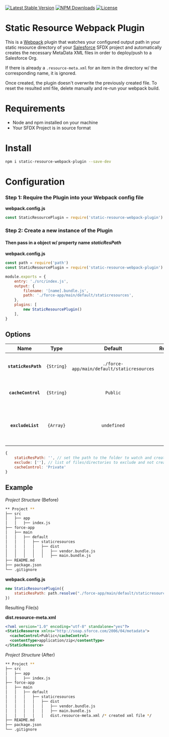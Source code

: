 [![Latest Stable Version](https://img.shields.io/npm/v/static-resource-webpack-plugin.svg)](https://www.npmjs.com/package/static-resource-webpack-plugin)
[![NPM Downloads](https://img.shields.io/npm/dm/static-resource-webpack-plugin.svg)](https://www.npmjs.com/package/static-resource-webpack-plugin)
[![License](https://img.shields.io/github/license/mjyocca/static-resource-webpack-plugin.svg)](https://github.com/mjyocca/static-resource-webpack-plugin)

# Static Resource Webpack Plugin

This is a [Webpack](https://webpack.js.org/) plugin that watches your configured output path in your static resource directory of your [Salesforce](https://developer.salesforce.com/docs/atlas.en-us.sfdx_dev.meta/sfdx_dev/sfdx_dev_source_file_format.htm) SFDX project and automatically creates the necessary MetaData XML files in order to deploy/push to a Salesforce Org.

If there is already a `.resource-meta.xml` for an item in the directory w/ the corresponding name, it is ignored. 

Once created, the plugin doesn't overwrite the previously created file. To reset the resulted xml file, delete manually and re-run your webpack build.

# Requirements
* Node and npm installed on your machine
* Your SFDX Project is in source format

# Install

```bash
npm i static-resource-webpack-plugin --save-dev
```

# Configuration

<h3>Step 1: Require the Plugin into your Webpack config file</h3>

**webpack.config.js**

```js
const StaticResourcePlugin = require('static-resource-webpack-plugin')
```

<h3>Step 2: Create a new instance of the Plugin</h3>

#### Then pass in a object w/ property name _staticResPath_

**webpack.config.js**

```js
const path = require('path')
const StaticResourcePlugin = require('static-resource-webpack-plugin')

module.exports = {
    entry: './src/index.js',
    output: {
        filename: '[name].bundle.js',
        path: './force-app/main/default/staticresources',
    },
    plugins: [
        new StaticResourcePlugin()
    ],
}
```

## Options

|        Name         |     Type     |   Default   | Required | Description                                                        |
| :----------------:  | :----------: | :---------: | :------: | :----------------------------------------------------------------- |
| **`staticResPath`** |  `{String}`  | `./force-app/main/default/staticresources` |  `false`  | path to your static resource directory                             |
| **`cacheControl`**  | `{String}`   | `Public`    | `false`  | Sets default cacheControl to `Public` or `Private`   |
| **`excludeList`**       |  `{Array}`   | `undefined` | `false`  | List of file names to ignore and not create an equivalent file for |


```js
{
    staticResPath: '', // set the path to the folder to watch and create xml files for
    exclude: [''], // list of files/directories to exclude and not create a xml file for
    cacheControl: 'Private'
}
```

## Example

_Project Structure_ (Before)

```bash
** Project **
├── src
│   ├── app
│   │   ├── index.js
├── force-app
│   ├── main
│   │   ├── default
│   │   │   ├── staticresources
│   │   │   │   ├── dist
│   │   │   │   │   ├── vendor.bundle.js
│   │   │   │   │   ├── main.bundle.js
├── README.md
├── package.json
└── .gitignore
```


**webpack.config.js**

```js
new StaticResourcePlugin({
    staticResPath: path.resolve("./force-app/main/default/staticresources")
})
```

Resulting File(s)

**dist.resource-meta.xml**

```xml
<?xml version="1.0" encoding="utf-8" standalone="yes"?>
<StaticResource xmlns="http://soap.sforce.com/2006/04/metadata">
  <cacheControl>Public</cacheControl>
  <contentType>application/zip</contentType>
</StaticResource>
```

_Project Structure_ (After)

```bash
** Project **
├── src
│   ├── app
│   │   ├── index.js
├── force-app
│   ├── main
│   │   ├── default
│   │   │   ├── staticresources
│   │   │   │   ├── dist
│   │   │   │   │   ├── vendor.bundle.js
│   │   │   │   │   ├── main.bundle.js
│   │   │   │   │   dist.resource-meta.xml /* created xml file */ 
├── README.md
├── package.json
└── .gitignore
```